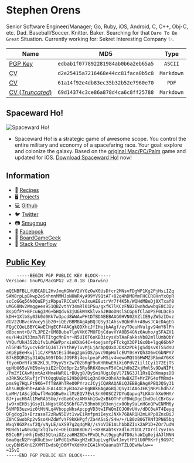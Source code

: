 # Stephen Orens

Senior Software Engineer/Manager; Go, Ruby, iOS, Android, C, C++, Obj-C, etc. Dad. Baseball/Soccer. Knitter. Baker. Searching for that `Dare To Be Great` Situation. Currently working for: Sekret Interesting Company ✨.

|    Name      |             MD5                  |   Type   |
|--------------|:--------------------------------:|:--------:|
|[PGP Key](KEY.txt)|`edbab1f077892281984ab0b6a2eb65a5`|`ASCII`|
|[CV](ORENS.md)|`d2e25415a7216468e44cc81faca0b5c8`|`Markdown`|
|[CV](ORENS.pdf)|`61a14f92e4db83ec35b32b52e7960e70`|`PDF`|
|[CV (<em>Truncated</em>)](ORENS_SM.md)|`69d14374c3ce86a878d4ca6c8ff25788`|`Markdown`|

## Spaceward Ho!

![Spaceward Ho!](https://upload.wikimedia.org/wikipedia/en/2/2c/Spaceward_Ho%21.jpg)

* Spaceward Ho! is a strategic game of awesome scope. You control the entire military and economy of a spacefaring race. Your goal: explore and colonize the galaxy. Based on the [original Mac/PC/Palm](https://en.wikipedia.org/wiki/Spaceward_Ho!) game and updated for iOS. [Download Spaceward Ho!](http://bit.ly/spaceward_ho_a) now!

## Information

* 🍪 [Recipes](https://github.com/sorens/recipes)
* 🖥️ [Projects](https://sorens.github.io/)
* 💻 [Github](https://github.com/sorens)
* 🐦 [Twitter](https://twitter.com/skorens)
* 📷 [Smugmug](https://skorens.smugmug.com)
* 🤮 [Facebook](https://www.facebook.com/skorens)
* 🎲 [BoardGameGeek](https://boardgamegeek.com/collection/user/skorens?own=1&subtype=boardgame&ff=1)
* 👾 [Stack Overflow](https://stackoverflow.com/users/349423/sorens)

## [Public Key](KEY.txt)

```
    -----BEGIN PGP PUBLIC KEY BLOCK-----
Version: GnuPG/MacGPG2 v2.0.18 (Darwin)

mQENBFBLLfUBCADL2HvJmqKGWoV2VYGzOwX0UsDfcr2MNsvFDgWP1Kg2PjHsiIZq
SAW8rpLpBkwp2eSnhnnMMMJoNOWR4yA99YV9QtAT+82q4hDM8MmFHCCR8HnYx0pR
scCoGGq56N0QuEPjzRbpa7RCCsKf/eJxuAE8utrVr7f4K5h/WQHdMBeDj0XTxaf8
uMG68Nv2Wmggees951QBZvthY34mRl01PGu/gxfK7lKCzFNB2IwnhdwwbqE8C3Iv
8spQfFY+BFcu6g3MG+bHQdv63jUGkWYKklvx5JR0oDNslSCGp6fClaUPSF0LDcEo
kDH+1Xlb8y03k0d0Kk7w3pcd8WWAwPHtDTBDABEBAAG0HVN0ZXZlIE9yZW5zIDxz
dGV2ZUBvcmVucy5jb20+iQE/BBMBAgApBQJQSy31AhsvBQkHhh+ABwsJCAcDAgEG
FQgCCQoLBBYCAwECHgECF4AACgkQDXhcJfIHejbAAgf/eyTOeuHVulgv94mY6lPh
d8bcnnt+B/7L3PEZrUM8Bube7lpVXK67MUFDjCdavVYA0B54GNz0Auho/g5FAZH1
eu/H4u1N33ma7HlTItgcMnBnr+N5UI6T6oKB3icysVbTAaFakksVb82mllUmbQbY
VYQufUkH352b1fv1uMGWPprxinKXmG4C+4oejsmfpFTckgX3OP1Gx0b+lgq66bNP
nl5P4EfGyucvEdriQJ4TJYYthHyTuvMjLjArApQUxOJDXXzPDkjgSdQsvKTSSdsU
aKpEpEeHkvjliC/KP9AtEsid6og2gmiOS/pvc90pHolcEUY0sHYQh3X6wCGbNPY7
87kBDQRQSy31AQgA09fDGcJO9F8j4eulpyaFvMSiv4wewoMQtG6HWMZ3RbmAY6KX
ftyomDrRfa3K2KL3LT9yyV5r2w702bRgF9uKHRHwERiXi0PdVZiil1Cyi172EjTS
qpHbU65uVHE9x4ybiE2rCQd6pr2z5Ry6R6X8mevF5VCmLh0bZZkjMmlSv9DaNIPt
/PmZfICAwMjmtAzXMneHWR8LrBUyg8/DySmiRUgi0pVl7ING3Jl1RsQZdKmapsDB
a3RK5Kc5RvfjrTYt0qqUuBpSJ9bQQMOLq3nOXKzOhVAz9wBXZT+MrZPG4ofMRmd+
pms9g7HgLFt9K6+TfT8A9hTReO0PYrzcJCyjCQARAQABiQJEBBgBAgAPBQJQSy31
AhsuBQkHhh+AASkJEA14XCXyB3o2wF0gBBkBAgAGBQJQSy31AAoJEKjNRPLhdh7Z
LxMH/1AScjObwflMm1GBw0xclMzEQV7EvLSnX00SCZ7DYuQapvq7LKA4nhXo9HY/
8J+jucH6Al1MeRA5SUe/rdGe6CvzAMXkh1Gw2xBkOThFcFDWqDgcIhdDolCBrGsv
jw9+xEH3sjGsyILkNgstX6Q5GbfG7V53hnbKj03enjcx0Oby9aLnHGnQPwENMM6y
5VMPD3uzwiz0tNtNLq4VboppNhsApcpgVD3twIFWQmIOJO0vUHv/dDC0eAT4Eeyq
QFgdcgIb+BrzasaT2zRwN5DVt1vwEiRmfpmiIeyxJNXk76BARQH2mLHPp8ZnxBiJ
Z0hCSwobRp2v5soXHZdWfvYF9kKHPgf/Za4ASsS/S4w/+/LB0zB0GTRNf3PN65bq
WxqY8GXPsvf2Q/vNyLE/oXS97g2q4gMB//sYoVIE1ALhbbDZIok2AP1D+ZOr7udW
MUBd51wA0uOqTxlQlwrc+OEiO3mKBD67i+8XBKabtKYXdlnJtbDL2tXrsl7yvIm5
B5CoBFjnHhjDyBJ5QtniOZzzaHHZ8DvFPxDLPut9gyqRdTD0zhaWIg0ejdAJlNNN
6ma0qcN2PrqKUuEbwrlWPdG1xM4xgM2xK3upLvgFUwtJmytfP1lU0PRKrfj9G97C
ucyDbHSXnU2XVMTIwdsQjD6M7vXdnKnIGA1NnQaanaBYTZLOEwNwlw==
=1SvI
-----END PGP PUBLIC KEY BLOCK-----
```
